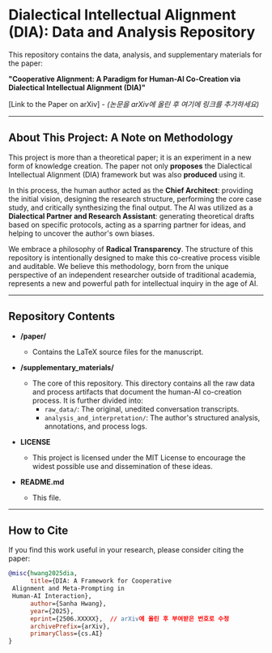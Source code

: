 # Dialectical Intellectual Alignment (DIA): Data and Analysis Repository

This repository contains the data, analysis, and supplementary materials for the paper:

**"Cooperative Alignment: A Paradigm for Human-AI Co-Creation via Dialectical Intellectual Alignment (DIA)"**

[Link to the Paper on arXiv] - *(논문을 arXiv에 올린 후 여기에 링크를 추가하세요)*

---

## About This Project: A Note on Methodology

This project is more than a theoretical paper; it is an experiment in a new form of knowledge creation. The paper not only **proposes** the Dialectical Intellectual Alignment (DIA) framework but was also **produced** using it.

In this process, the human author acted as the **Chief Architect**: providing the initial vision, designing the research structure, performing the core case study, and critically synthesizing the final output. The AI was utilized as a **Dialectical Partner and Research Assistant**: generating theoretical drafts based on specific protocols, acting as a sparring partner for ideas, and helping to uncover the author's own biases.

We embrace a philosophy of **Radical Transparency**. The structure of this repository is intentionally designed to make this co-creative process visible and auditable. We believe this methodology, born from the unique perspective of an independent researcher outside of traditional academia, represents a new and powerful path for intellectual inquiry in the age of AI.

---

## Repository Contents

*   **/paper/**
    *   Contains the LaTeX source files for the manuscript.

*   **/supplementary_materials/**
    *   The core of this repository. This directory contains all the raw data and process artifacts that document the human-AI co-creation process. It is further divided into:
        *   `raw_data/`: The original, unedited conversation transcripts.
        *   `analysis_and_interpretation/`: The author's structured analysis, annotations, and process logs.

*   **LICENSE**
    *   This project is licensed under the MIT License to encourage the widest possible use and dissemination of these ideas.

*   **README.md**
    *   This file.

---

## How to Cite

If you find this work useful in your research, please consider citing the paper:

```bibtex
@misc{hwang2025dia,
      title={DIA: A Framework for Cooperative
 Alignment and Meta-Prompting in
 Human-AI Interaction}, 
      author={Sanha Hwang},
      year={2025},
      eprint={2506.XXXXX},  // arXiv에 올린 후 부여받은 번호로 수정
      archivePrefix={arXiv},
      primaryClass={cs.AI}
}
